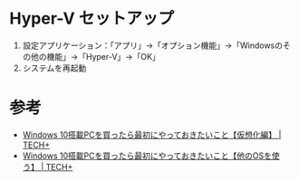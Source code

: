# Hyper-V セットアップ

1. 設定アプリケーション：「アプリ」→「オプション機能」→「Windowsのその他の機能」→「Hyper-V」→「OK」
2. システムを再起動

# 参考

- [Windows 10搭載PCを買ったら最初にやっておきたいこと【仮想化編】 \| TECH\+](https://news.mynavi.jp/article/20210625-1905365/)
- [Windows 10搭載PCを買ったら最初にやっておきたいこと【他のOSを使う】 \| TECH\+](https://news.mynavi.jp/article/20210707-1906369/)
